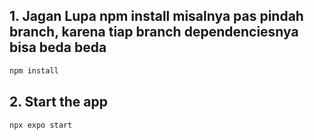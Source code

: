 ## 1. Jagan Lupa npm install misalnya pas pindah branch, karena tiap branch dependenciesnya bisa beda beda
   ```bash
   npm install 
   ```

## 2. Start the app

   ```bash
   npx expo start
   ```
